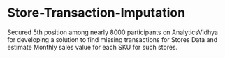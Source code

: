 # Store-Transaction-Imputation
Secured 5th position among nearly 8000 participants on AnalyticsVidhya for developing a solution to find missing transactions for Stores Data and estimate Monthly sales value for each SKU for such stores.
